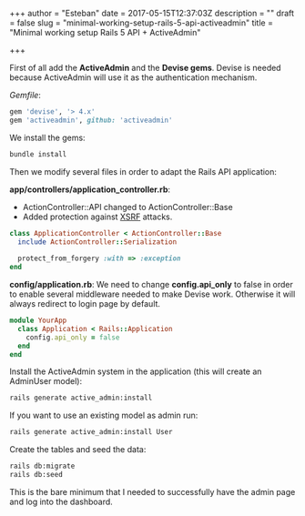 +++
author = "Esteban"
date = 2017-05-15T12:37:03Z
description = ""
draft = false
slug = "minimal-working-setup-rails-5-api-activeadmin"
title = "Minimal working setup Rails 5 API + ActiveAdmin"

+++


First of all add the **ActiveAdmin** and the **Devise gems**. Devise is needed because ActiveAdmin will use it as the authentication mechanism. 

*Gemfile*:

```ruby
gem 'devise', '> 4.x'
gem 'activeadmin', github: 'activeadmin'
```

We install the gems:

```sh
bundle install
```

Then we modify several files in order to adapt the Rails API application:

**app/controllers/application_controller.rb**:

* ActionController::API changed to ActionController::Base
* Added protection against [XSRF](https://en.wikipedia.org/wiki/Cross-site_request_forgery) attacks.

```ruby
class ApplicationController < ActionController::Base
  include ActionController::Serialization
  
  protect_from_forgery :with => :exception
end
```

**config/application.rb**:
We need to change **config.api_only** to false in order to enable several middleware needed to make Devise work. Otherwise it will always redirect to login page by default. 

```ruby
module YourApp
  class Application < Rails::Application
    config.api_only = false
  end
end
```

Install the ActiveAdmin system in the application (this will create an AdminUser model):

```sh
rails generate active_admin:install
```

If you want to use an existing model as admin run:

```sh
rails generate active_admin:install User
```

Create the tables and seed the data:

```sh
rails db:migrate
rails db:seed
```

This is the bare minimum that I needed to successfully have the admin page and log into the dashboard.

